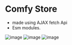 # Comfy Store
- made using AJAX fetch Api
- Esm modules.
  
![image](https://github.com/rinkikhandal/javaScript_practice/assets/99892608/4ee2f4e2-5e56-4bac-9cc8-7f6e3a067095)
![image](https://github.com/rinkikhandal/javaScript_practice/assets/99892608/3a4c40e1-6903-47b7-baa3-fdf39ae0e223)
![image](https://github.com/rinkikhandal/javaScript_practice/assets/99892608/76e9913d-d2a7-450f-bec7-f7961d4743fa)
